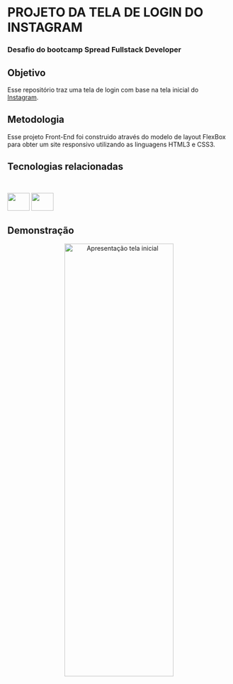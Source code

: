 # PROJETO DA TELA DE LOGIN DO INSTAGRAM
### Desafio do bootcamp Spread Fullstack Developer

## Objetivo
Esse repositório traz uma tela de login com base na tela inicial do [Instagram].

## Metodologia
Esse projeto Front-End foi construido através do modelo de layout FlexBox para obter um site responsivo utilizando as linguagens HTML3 e CSS3.

## Tecnologias relacionadas
##
<div style="display: inline_block"><br>
    <img width="50" height="40" src="https://cdn.jsdelivr.net/gh/devicons/devicon/icons/html5/html5-original.svg">
    <img width="50" height="40" src="https://cdn.jsdelivr.net/gh/devicons/devicon/icons/css3/css3-original.svg">
</div>

## Demonstração

<p align="center">
 <img src="apresentacao-tela-inicial-instagram.gif?raw=true" alt="Apresentação tela inicial" width="70%" height="50%" />
</p>

[Instagram]:<https://www.instagram.com/>
